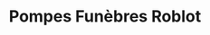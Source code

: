 ---
title: "Pompes Funèbres Roblot"
url: /nice/pompes-funebres-roblot/
shop: directeurs de funérailles
---